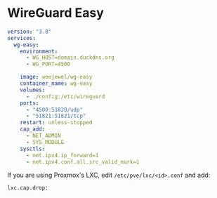 # WireGuard Easy

```yml
version: "3.8"
services:
  wg-easy:
    environment:
      - WG_HOST=domain.duckdns.org
      - WG_PORT=4500

    image: weejewel/wg-easy
    container_name: wg-easy
    volumes:
      - ./config:/etc/wireguard
    ports:
      - "4500:51820/udp"
      - "51821:51821/tcp"
    restart: unless-stopped
    cap_add:
      - NET_ADMIN
      - SYS_MODULE
    sysctls:
      - net.ipv4.ip_forward=1
      - net.ipv4.conf.all.src_valid_mark=1
```

If you are using Proxmox's LXC, edit `/etc/pve/lxc/<id>.conf` and add:

```
lxc.cap.drop:
```
